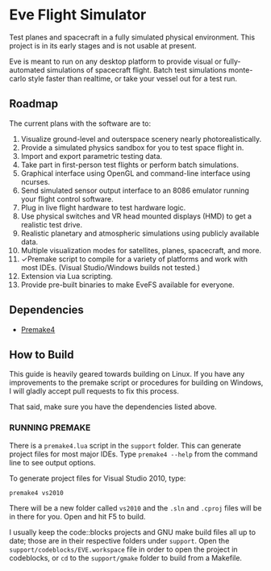 Eve Flight Simulator
====================

Test planes and spacecraft in a fully simulated physical environment. This project is in its early stages and is not usable at present.

Eve is meant to run on any desktop platform to provide visual or fully-automated simulations of spacecraft flight. Batch test simulations monte-carlo style faster than realtime, or take your vessel out for a test run.

## Roadmap

The current plans with the software are to:

1. Visualize ground-level and outerspace scenery nearly photorealistically.
2. Provide a simulated physics sandbox for you to test space flight in.
3. Import and export parametric testing data.
4. Take part in first-person test flights or perform batch simulations.
5. Graphical interface using OpenGL and command-line interface using ncurses.
6. Send simulated sensor output interface to an 8086 emulator running your flight control software.
7. Plug in live flight hardware to test hardware logic.
8. Use physical switches and VR head mounted displays (HMD) to get a realistic test drive.
9. Realistic planetary and atmospheric simulations using publicly available data.
10. Multiple visualization modes for satellites, planes, spacecraft, and more.
11. ✓Premake script to compile for a variety of platforms and work with most IDEs. (Visual Studio/Windows builds not tested.)
12. Extension via Lua scripting.
13. Provide pre-built binaries to make EveFS available for everyone.

## Dependencies

* [Premake4](http://industriousone.com/premake/download)

## How to Build

This guide is heavily geared towards building on Linux. If you have any improvements to the premake script or procedures for building on Windows, I will gladly accept pull requests to fix this process.

That said, make sure you have the dependencies listed above. 

### RUNNING PREMAKE

There is a `premake4.lua` script in the `support` folder. This can generate project files for most major IDEs. Type `premake4 --help` from the command line to see output options.

To generate project files for Visual Studio 2010, type:

	premake4 vs2010

There will be a new folder called `vs2010` and the `.sln` and `.cproj` files will be in there for you. Open and hit F5 to build.

I usually keep the code::blocks projects and GNU make build files all up to date; those are in their respective folders under `support`. Open the `support/codeblocks/EVE.workspace` file in order to open the project in codeblocks, or `cd` to the `support/gmake` folder to build from a Makefile.
